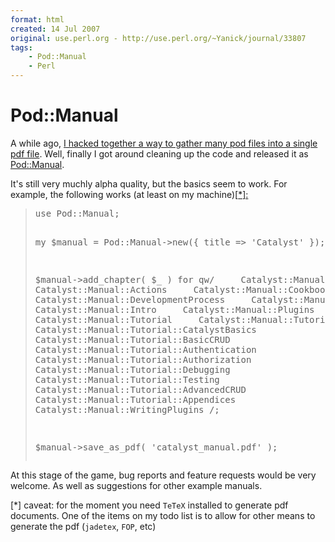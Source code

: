 ```yaml
---
format: html
created: 14 Jul 2007
original: use.perl.org - http://use.perl.org/~Yanick/journal/33807
tags:
    - Pod::Manual
    - Perl
---
```


# Pod::Manual

<p>A while ago, <a href="http://use.perl.org/~Yanick/journal/33028" rel="nofollow">I hacked together a way to
gather many pod files into a single pdf file</a>.
Well, finally I got around
cleaning up the code and released it as
<a href="http://search.cpan.org/~yanick/Pod-Manual/" rel="nofollow">Pod::Manual</a>.</p><p>
It's still very muchly alpha quality, but the basics seem to work.
For example, the following works (at least on my machine)[<a
href="%23footnote" rel="nofollow">*]:</a> </p><blockquote><div><p> <pre>use Pod::Manual;
 
my $manual = Pod::Manual->new({ title => 'Catalyst' });
 
$manual->add_chapter( $_ ) for qw/
    Catalyst::Manual::About
    Catalyst::Manual::Actions
    Catalyst::Manual::Cookbook
    Catalyst::Manual::DevelopmentProcess
    Catalyst::Manual::Internals
    Catalyst::Manual::Intro
    Catalyst::Manual::Plugins
    Catalyst::Manual::Tutorial
    Catalyst::Manual::Tutorial::Intro
    Catalyst::Manual::Tutorial::CatalystBasics
    Catalyst::Manual::Tutorial::BasicCRUD
    Catalyst::Manual::Tutorial::Authentication
    Catalyst::Manual::Tutorial::Authorization
    Catalyst::Manual::Tutorial::Debugging
    Catalyst::Manual::Tutorial::Testing
    Catalyst::Manual::Tutorial::AdvancedCRUD
    Catalyst::Manual::Tutorial::Appendices
    Catalyst::Manual::WritingPlugins
/;
 
$manual->save_as_pdf( 'catalyst_manual.pdf' );</pre></p></div> </blockquote><p>At this stage of the game, bug reports and feature requests
would be very welcome. As well as suggestions for other
example manuals.</p><p>[*] caveat: for the moment you need <code>TeTeX</code> installed
to generate pdf documents. One of the items on my todo list is
to allow for other means to generate the pdf (<code>jadetex</code>,
<code>FOP</code>, etc)</p>
